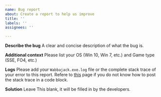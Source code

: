 ```yaml
---
name: Bug report
about: Create a report to help us improve
title: ''
labels: ''
assignees: ''

---
```


**Describe the bug**
A clear and concise description of what the bug is.

**Additional context**
Please list your OS (Win 10, Win 7, etc.) and Game type (SSE, FO4, etc.) 

**Logs**
Please add your `Wabbajack.exe.log` file or the complete stack trace of your error to this report. Refere to [this](https://github.com/adam-p/markdown-here/wiki/Markdown-Cheatsheet#code) page if you do not know how to post the stack trace in a code block.

**Solution**
Leave This blank, it will be filled in by the developers.
